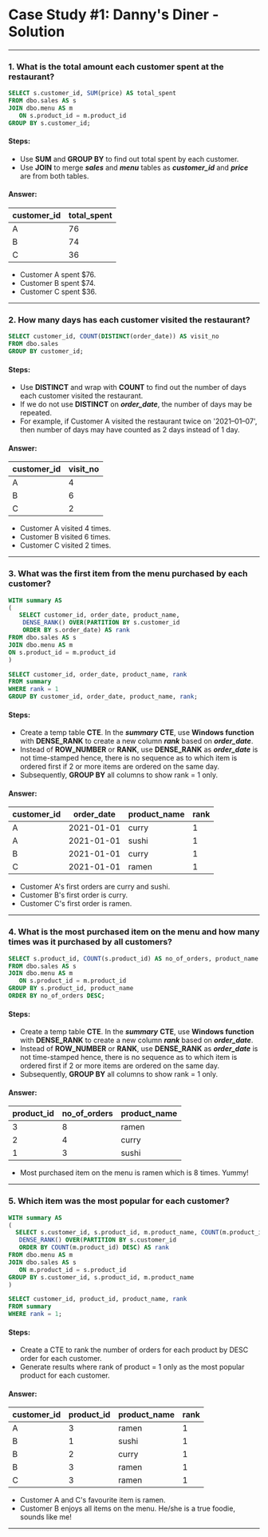 # Case Study #1: Danny's Diner - Solution

***
### 1. What is the total amount each customer spent at the restaurant?

````sql
SELECT s.customer_id, SUM(price) AS total_spent
FROM dbo.sales AS s
JOIN dbo.menu AS m
   ON s.product_id = m.product_id
GROUP BY s.customer_id;
````

#### Steps:
- Use **SUM** and **GROUP BY** to find out total spent by each customer.
- Use **JOIN** to merge ***sales*** and ***menu*** tables as ***customer_id*** and ***price*** are from both tables.


#### Answer:
| customer_id | total_spent |
| ----------- | ----------- |
| A           | 76          |
| B           | 74          |
| C           | 36          |

- Customer A spent $76.
- Customer B spent $74.
- Customer C spent $36.

***

### 2. How many days has each customer visited the restaurant?

````sql
SELECT customer_id, COUNT(DISTINCT(order_date)) AS visit_no
FROM dbo.sales
GROUP BY customer_id;
````

#### Steps:
- Use **DISTINCT** and wrap with **COUNT** to find out the number of days each customer visited the restaurant.
- If we do not use **DISTINCT** on ***order_date***, the number of days may be repeated. 
- For example, if Customer A visited the restaurant twice on '2021–01–07', then number of days may have counted as 2 days instead of 1 day.

#### Answer:
| customer_id | visit_no |
| ----------- | ----------- |
| A           | 4          |
| B           | 6          |
| C           | 2          |

- Customer A visited 4 times.
- Customer B visited 6 times.
- Customer C visited 2 times.

***

### 3. What was the first item from the menu purchased by each customer?

````sql
WITH summary AS
(
   SELECT customer_id, order_date, product_name,
    DENSE_RANK() OVER(PARTITION BY s.customer_id
    ORDER BY s.order_date) AS rank
FROM dbo.sales AS s
JOIN dbo.menu AS m
ON s.product_id = m.product_id
)

SELECT customer_id, order_date, product_name, rank
FROM summary
WHERE rank = 1
GROUP BY customer_id, order_date, product_name, rank;
````

#### Steps:
- Create a temp table **CTE**. In the ***summary*** **CTE**, use **Windows function** with **DENSE_RANK** to create a new column ***rank*** based on ***order_date***.
- Instead of **ROW_NUMBER** or **RANK**, use **DENSE_RANK** as ***order_date*** is not time-stamped hence, there is no sequence as to which item is ordered first if 2 or more items are ordered on the same day.
- Subsequently, **GROUP BY** all columns to show rank = 1 only.

#### Answer:
| customer_id | order_date | product_name | rank |
| ----------- | ----------- |------------ |----- |
| A           | 2021-01-01 | curry        | 1    |
| A           | 2021-01-01 | sushi        | 1    |
| B           | 2021-01-01 | curry        | 1    |
| C           | 2021-01-01 | ramen        | 1    |

- Customer A's first orders are curry and sushi.
- Customer B's first order is curry.
- Customer C's first order is ramen.

***

### 4. What is the most purchased item on the menu and how many times was it purchased by all customers?

````sql
SELECT s.product_id, COUNT(s.product_id) AS no_of_orders, product_name
FROM dbo.sales AS s
JOIN dbo.menu AS m
   ON s.product_id = m.product_id
GROUP BY s.product_id, product_name
ORDER BY no_of_orders DESC;
````

#### Steps:
- Create a temp table **CTE**. In the ***summary*** **CTE**, use **Windows function** with **DENSE_RANK** to create a new column ***rank*** based on ***order_date***.
- Instead of **ROW_NUMBER** or **RANK**, use **DENSE_RANK** as ***order_date*** is not time-stamped hence, there is no sequence as to which item is ordered first if 2 or more items are ordered on the same day.
- Subsequently, **GROUP BY** all columns to show rank = 1 only.

#### Answer:
| product_id | no_of_orders | product_name | 
| ----------- | ----------- |------------ |
| 3           | 8 | ramen       |
| 2           | 4 | curry      |
| 1           | 3 | sushi       |

- Most purchased item on the menu is ramen which is 8 times. Yummy!

***

### 5. Which item was the most popular for each customer?

````sql
WITH summary AS
(
  SELECT s.customer_id, s.product_id, m.product_name, COUNT(m.product_id) AS no_of_orders,
   DENSE_RANK() OVER(PARTITION BY s.customer_id
   ORDER BY COUNT(m.product_id) DESC) AS rank
FROM dbo.menu AS m
JOIN dbo.sales AS s
   ON m.product_id = s.product_id
GROUP BY s.customer_id, s.product_id, m.product_name
)

SELECT customer_id, product_id, product_name, rank
FROM summary 
WHERE rank = 1;
````

#### Steps:
- Create a CTE to rank the number of orders for each product by DESC order for each customer.
- Generate results where rank of product = 1 only as the most popular product for each customer.

#### Answer:
| customer_id | product_id | product_name | rank |
| ----------- | ---------- |------------  |----- |
| A           | 3          | ramen        |  1   |
| B           | 1          | sushi        |  1   |
| B           | 2          | curry        |  1   |
| B           | 3          | ramen        |  1   |
| C           | 3          | ramen        |  1   |

- Customer A and C's favourite item is ramen.
- Customer B enjoys all items on the menu. He/she is a true foodie, sounds like me!

***


